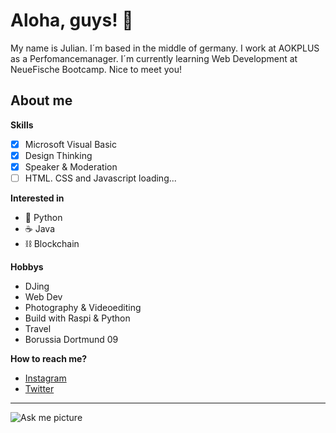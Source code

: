 # Aloha, guys! 🦩

My name is Julian. I´m based in the middle of germany. I work at AOKPLUS as a Perfomancemanager. 
I´m currently learning Web Development at NeueFische Bootcamp. Nice to meet you! 

## About me

**Skills**
- [x] Microsoft Visual Basic
- [x] Design Thinking
- [x] Speaker & Moderation 
- [ ] HTML. CSS and Javascript loading... 

**Interested in** 
- 🐍 Python
- :coffee: Java
- ⛓️ Blockchain

**Hobbys**
* DJing
* Web Dev
* Photography & Videoediting
* Build with Raspi & Python
* Travel
* Borussia Dortmund 09 

**How to reach me?**
-  [Instagram](https://www.instagram.com/julian.hrt/)
-  [Twitter](https://twitter.com/hirtjulian09)

---
![Ask me picture](https://encrypted-tbn0.gstatic.com/images?q=tbn:ANd9GcTwEGm0k5WxhZMJD8XZZEv221aOPoJFpIH_0A&usqp=CAU)


